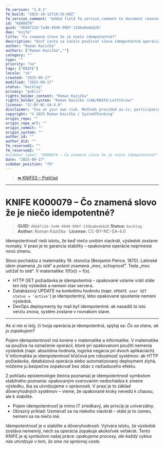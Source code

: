 ```yaml
---
fm_version: "1.0.1"
fm_build: "2025-10-12T10:35:00Z"
fm_version_comment: "Added field fm_version_comment to document reasons for FM updates"
id: "K000079"
guid: "d668f12d-7a40-4940-998f-13dba8edeb2b"
dao: "knife"
title: "Čo znamená slovo že je niečo idempotentné?"
description: "Dosť často sa začalo používať slovo idempotentná operácia. Ako to ale vzniklo? Prečo to vzniklo?"
author: "Roman Kazička"
authors: ["Roman Kazička",""]
category: ""
type: ""
priority: "no"
tags: ["KNIFE"]
locale: "sk"
created: "2025-09-17"
modified: "2025-09-17"
status: "backlog"
privacy: "public"
rights_holder_content: "Roman Kazička"
rights_holder_system: "Roman Kazička (CAA/KNIFE/LetItGrow)"
license: "CC-BY-NC-SA-4.0"
disclaimer: "Use at your own risk. Methods provided as-is; participation is voluntary and context-aware."
copyright: "© 2025 Roman Kazička / SystemThinking"
origin_repo: ""
origin_repo_url: ""
origin_commit: ""
origin_system: ""
author_id: ""
author_did: ""
fm_reserved1: ""
fm_reserved2: ""
#sidebar_label: "K000079 – Čo znamená slovo že je niečo idempotentné?"
date: "2025-09-17"
sidebar_position: "79"
---
```

<!-- body:start -->

<!-- nav:knifes -->
> [⬅ KNIFES – Prehľad](../overview.md)
---
# KNIFE K000079 – Čo znamená slovo že je niečo idempotentné?

<!-- fm-visible: start -->
> **GUID:** `d668f12d-7a40-4940-998f-13dba8edeb2b`
> **Status:** `backlog` · **Author:** Roman Kazička · **License:** CC-BY-NC-SA-4.0
<!-- fm-visible: end -->

Idempotentnosť rieši istotu, že keď niečo urobím viackrát, výsledok zostane rovnaký. V praxi je to garancia stability – opakovanie operácie neprinesie novú zmenu.

Slovo pochádza z matematiky 19. storočia (Benjamin Peirce, 1870). Latinské *idem* znamená „to isté“ a *potent* znamená „moc, schopnosť“. Teda „moc udržať to isté“. V matematike: f(f(x)) = f(x).

- HTTP GET požiadavka je idempotentná – opakované volanie vráti stále ten istý výsledok a nemení stav servera.
- Databázový UPDATE na konkrétnu hodnotu (napr. `UPDATE user SET status = 'active'`) je idempotentný, lebo opakované spustenie nemení výsledok.
- DevOps deploymenty by mali byť idempotentné: ak nasadíš tú istú verziu znova, systém zostane v rovnakom stave.

---

Ak si nie si istý, či tvoja operácia je idempotentná, spýtaj sa: *Čo sa stane, ak ju zopakujem?*

Pojem idempotentnosť má korene v matematike a informatike. V matematike sa používa na označenie operácií, ktoré pri opakovanom použití nemenia výsledok (napr. absolútna hodnota, logická negácia pri dvoch aplikáciách). V informatike je idempotentnosť kľúčová pre robustnosť systémov: ak HTTP požiadavka, databázová operácia alebo automatizovaný deployment zlyhá, môžeme ju bezpečne zopakovať bez obáv z nežiaduceho efektu.

Z pohľadu epistemológie (teória poznania) je idempotentnosť symbolom stabilného poznania: opakovaným overovaním nedochádza k zmene výsledku, iba sa utvrdzujeme v správnosti. V praxi je to základ dôveryhodných systémov – vieme, že opakované kroky nevedú k chaosu, ale k stabilite.

- Pojem idempotentnosť je mimo IT zriedkavý, ale princíp je univerzálny.
- Obrazný príklad: Usmievať sa na niekoho viackrát – stále je to úsmev, nemení sa na niečo iné.

Idempotentnosť je o stabilite a dôveryhodnosti. Vytvára istotu, že výsledok zostáva nemenný, nech sa operácia zopakuje akokoľvek veľakrát. Tento KNIFE je aj symbolom našej práce: *opakujeme procesy, ale každý cyklus nás utvrdzuje v tom, že sme na správnej ceste.*
